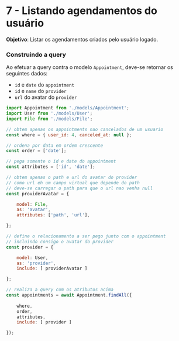 # 7 - Listando agendamentos do usuário

**Objetivo**: Listar os agendamentos criados pelo usuário logado.

### Construindo a query
Ao efetuar a query contra o modelo `Appointment`, deve-se retornar os seguintes dados:

- `id` e `date` do `appointment`
- `id` e `name` do `provider`
- `url` do avatar do `provider`

```javascript
import Appointment from './models/Appointment';
import User from './models/User';
import File from './models/File';

// obtem apenas os appointments nao cancelados de um usuario
const where = { user_id: 4, canceled_at: null };

// ordena por data em ordem crescente
const order = ['date'];

// pega somente o id e date do appointment
const attributes = ['id', 'date'];

// obtem apenas o path e url do avatar do provider
// como url eh um campo virtual que depende do path
// deve-se carregar o path para que o url nao venha null
const providerAvatar = {

	model: File,
    as: 'avatar',
    attributes: ['path', 'url'],

};

// define o relacionamento a ser pego junto com o appointment
// incluindo consigo o avatar do provider
const provider = {

	model: User,
    as: 'provider',
    include: [ providerAvatar ]

};

// realiza a query com os atributos acima
const appointments = await Appointment.findAll({
	
    where,
    order,
    attributes,
    include: [ provider ]

});
```
